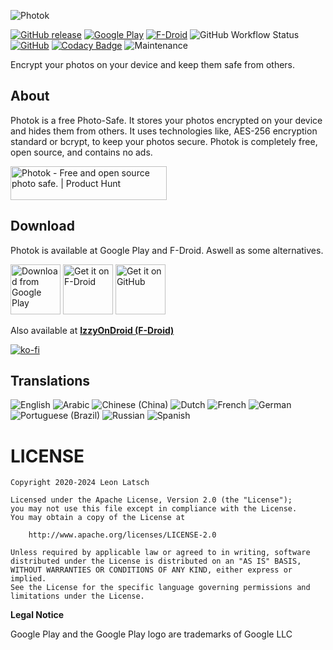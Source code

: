 ![Photok](fastlane/metadata/android/en-US/images/featureGraphic.jpg)

[![GitHub release](https://img.shields.io/github/v/release/leonlatsch/Photok.svg?logo=github&label=GitHub)](https://github.com/leonlatsch/Photok/releases/latest)
[![Google Play](https://img.shields.io/endpoint?color=green&logo=google-play&logoColor=white&url=https%3A%2F%2Fplay.cuzi.workers.dev%2Fplay%3Fi%3Ddev.leonlatsch.photok%26l%3DGPlay%26m%3D%24version)](https://play.google.com/store/apps/details?id=dev.leonlatsch.photok)
[![F-Droid](https://img.shields.io/f-droid/v/dev.leonlatsch.photok.svg?logo=f-droid&label=F-Droid)](https://f-droid.org/packages/dev.leonlatsch.photok/)
![GitHub Workflow Status](https://img.shields.io/github/actions/workflow/status/leonlatsch/Photok/android.yml?branch=develop)
[![GitHub](https://img.shields.io/github/license/leonlatsch/Photok)](./LICENSE)
[![Codacy Badge](https://app.codacy.com/project/badge/Grade/9421dd34de7f42c8b8048d60a09ab5bd)](https://www.codacy.com/gh/leonlatsch/Photok/dashboard?utm_source=github.com&amp;utm_medium=referral&amp;utm_content=leonlatsch/Photok&amp;utm_campaign=Badge_Grade)
![Maintenance](https://img.shields.io/maintenance/yes/2024)

Encrypt your photos on your device and keep them safe from others.

## About
Photok is a free Photo-Safe. It stores your photos encrypted on your device and hides them from others.
It uses technologies like, AES-256 encryption standard or bcrypt, to keep your photos secure.
Photok is completely free, open source, and contains no ads.

<a href="https://www.producthunt.com/posts/photok?utm_source=badge-featured&utm_medium=badge&utm_souce=badge-photok" target="_blank">
    <img src="https://api.producthunt.com/widgets/embed-image/v1/featured.svg?post_id=275764&theme=light" alt="Photok - Free and open source photo safe. | Product Hunt" width="250" height="54" />
</a>

## Download
Photok is available at Google Play and F-Droid. Aswell as some alternatives.

[<img src="https://play.google.com/intl/en_us/badges/images/generic/en_badge_web_generic.png" 
      alt="Download from Google Play" 
      height="80">](https://play.google.com/store/apps/details?id=dev.leonlatsch.photok)
[<img src="https://f-droid.org/badge/get-it-on.png"
      alt="Get it on F-Droid"
      height="80">](https://f-droid.org/packages/dev.leonlatsch.photok/)
[<img src="https://raw.githubusercontent.com/andOTP/andOTP/master/assets/badges/get-it-on-github.png" 
      alt="Get it on GitHub" 
      height="80">](https://github.com/leonlatsch/Photok/releases/latest)

Also available at **[IzzyOnDroid (F-Droid)](https://apt.izzysoft.de/fdroid/index/apk/dev.leonlatsch.photok)**

[![ko-fi](https://ko-fi.com/img/githubbutton_sm.svg)](https://ko-fi.com/D1D1UPJIV)

## Translations
<!-- BEGIN-TRANSLATIONS -->
![English](https://img.shields.io/badge/English-100%25-brightgreen)
![Arabic](https://img.shields.io/badge/Arabic-91%25-yellow)
![Chinese (China)](https://img.shields.io/badge/Chinese%20(China)-91%25-yellow)
![Dutch](https://img.shields.io/badge/Dutch-91%25-yellow)
![French](https://img.shields.io/badge/French-90%25-yellow)
![German](https://img.shields.io/badge/German-98%25-yellow)
![Portuguese (Brazil)](https://img.shields.io/badge/Portuguese%20(Brazil)-89%25-yellow)
![Russian](https://img.shields.io/badge/Russian-91%25-yellow)
![Spanish](https://img.shields.io/badge/Spanish-89%25-yellow)
<!-- END-TRANSLATIONS -->

LICENSE
=======
    Copyright 2020-2024 Leon Latsch

    Licensed under the Apache License, Version 2.0 (the "License");
    you may not use this file except in compliance with the License.
    You may obtain a copy of the License at

        http://www.apache.org/licenses/LICENSE-2.0

    Unless required by applicable law or agreed to in writing, software
    distributed under the License is distributed on an "AS IS" BASIS,
    WITHOUT WARRANTIES OR CONDITIONS OF ANY KIND, either express or implied.
    See the License for the specific language governing permissions and
    limitations under the License.


**Legal Notice**

Google Play and the Google Play logo are trademarks of Google LLC

